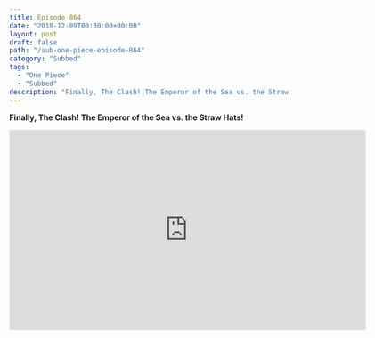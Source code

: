 ```yaml
---
title: Episode 864
date: "2018-12-09T00:30:00+00:00"
layout: post
draft: false
path: "/sub-one-piece-episode-864"
category: "Subbed"
tags:
  - "One Piece"
  - "Subbed"
description: "Finally, The Clash! The Emperor of the Sea vs. the Straw Hats!"
---
```


**Finally, The Clash! The Emperor of the Sea vs. the Straw Hats!**

<iframe width="640" height="360" src="https://www.rapidvideo.com/e/G6FRPHD575" frameborder="0" marginwidth=0 marginheight=0 scrolling=no allowfullscreen></iframe>

